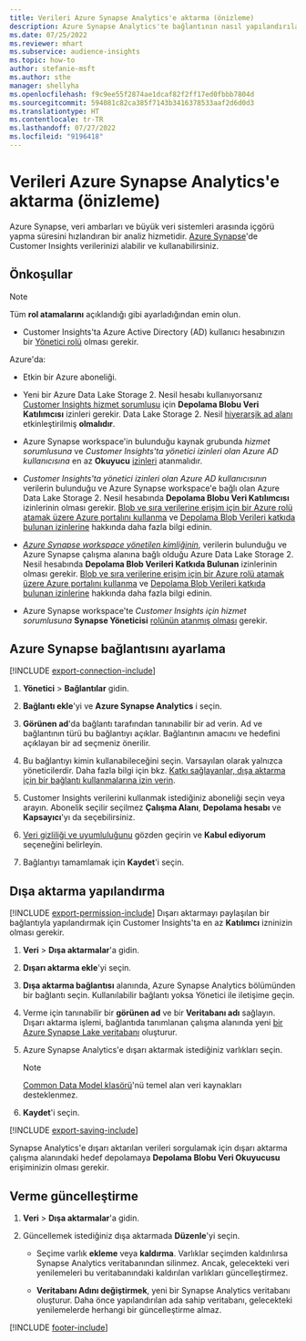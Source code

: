 ```yaml
---
title: Verileri Azure Synapse Analytics'e aktarma (önizleme)
description: Azure Synapse Analytics'te bağlantının nasıl yapılandırılacağını öğrenin.
ms.date: 07/25/2022
ms.reviewer: mhart
ms.subservice: audience-insights
ms.topic: how-to
author: stefanie-msft
ms.author: sthe
manager: shellyha
ms.openlocfilehash: f9c9ee55f2874ae1dcaf82f2ff17ed0fbbb7804d
ms.sourcegitcommit: 594081c82ca385f7143b3416378533aaf2d6d0d3
ms.translationtype: HT
ms.contentlocale: tr-TR
ms.lasthandoff: 07/27/2022
ms.locfileid: "9196418"
---
```

# <a name="export-data-to-azure-synapse-analytics-preview"></a>Verileri Azure Synapse Analytics'e aktarma (önizleme)

Azure Synapse, veri ambarları ve büyük veri sistemleri arasında içgörü yapma süresini hızlandıran bir analiz hizmetidir. [Azure Synapse](/azure/synapse-analytics/overview-what-is)'de Customer Insights verilerinizi alabilir ve kullanabilirsiniz.

## <a name="prerequisites"></a>Önkoşullar

> [!NOTE]
> Tüm **rol atamalarını** açıklandığı gibi ayarladığından emin olun.

- Customer Insights'ta Azure Active Directory (AD) kullanıcı hesabınızın bir [Yönetici rolü](permissions.md#assign-roles-and-permissions) olması gerekir.

Azure'da:

- Etkin bir Azure aboneliği.

- Yeni bir Azure Data Lake Storage 2. Nesil hesabı kullanıyorsanız [Customer Insights hizmet sorumlusu](connect-service-principal.md) için **Depolama Blobu Veri Katılımcısı** izinleri gerekir. Data Lake Storage 2. Nesil [hiyerarşik ad alanı](/azure/storage/blobs/data-lake-storage-namespace) etkinleştirilmiş **olmalıdır**.

- Azure Synapse workspace'in bulunduğu kaynak grubunda *hizmet sorumlusuna* ve *Customer Insights'ta yönetici izinleri olan Azure AD kullanıcısına* en az **Okuyucu** [izinleri](/azure/role-based-access-control/role-assignments-portal) atanmalıdır.

- *Customer Insights'ta yönetici izinleri olan Azure AD kullanıcısının* verilerin bulunduğu ve Azure Synapse workspace'e bağlı olan Azure Data Lake Storage 2. Nesil hesabında **Depolama Blobu Veri Katılımcısı** izinlerinin olması gerekir. [Blob ve sıra verilerine erişim için bir Azure rolü atamak üzere Azure portalını kullanma](/azure/storage/common/storage-auth-aad-rbac-portal) ve [Depolama Blob Verileri katkıda bulunan izinlerine](/azure/role-based-access-control/built-in-roles#storage-blob-data-contributor) hakkında daha fazla bilgi edinin.

- *[Azure Synapse workspace yönetilen kimliğinin](/azure/synapse-analytics/security/synapse-workspace-managed-identity)*, verilerin bulunduğu ve Azure Synapse çalışma alanına bağlı olduğu Azure Data Lake Storage 2. Nesil hesabında **Depolama Blob Verileri Katkıda Bulunan** izinlerinin olması gerekir. [Blob ve sıra verilerine erişim için bir Azure rolü atamak üzere Azure portalını kullanma](/azure/storage/common/storage-auth-aad-rbac-portal) ve [Depolama Blob Verileri katkıda bulunan izinlerine](/azure/role-based-access-control/built-in-roles#storage-blob-data-contributor) hakkında daha fazla bilgi edinin.

- Azure Synapse workspace'te *Customer Insights için hizmet sorumlusuna* **Synapse Yöneticisi** [rolünün atanmış olması](/azure/synapse-analytics/security/how-to-set-up-access-control) gerekir.

## <a name="set-up-connection-to-azure-synapse"></a>Azure Synapse bağlantısını ayarlama

[!INCLUDE [export-connection-include](includes/export-connection-admn.md)]

1. **Yönetici** > **Bağlantılar** gidin.

1. **Bağlantı ekle**'yi ve **Azure Synapse Analytics** i seçin.

1. **Görünen ad**'da bağlantı tarafından tanınabilir bir ad verin. Ad ve bağlantının türü bu bağlantıyı açıklar. Bağlantının amacını ve hedefini açıklayan bir ad seçmeniz önerilir.

1. Bu bağlantıyı kimin kullanabileceğini seçin. Varsayılan olarak yalnızca yöneticilerdir. Daha fazla bilgi için bkz. [Katkı sağlayanlar, dışa aktarma için bir bağlantı kullanmalarına izin verin](connections.md#allow-contributors-to-use-a-connection-for-exports).

1. Customer Insights verilerini kullanmak istediğiniz aboneliği seçin veya arayın. Abonelik seçilir seçilmez **Çalışma Alanı**, **Depolama hesabı** ve **Kapsayıcı**'yı da seçebilirsiniz.

1. [Veri gizliliği ve uyumluluğunu](connections.md#data-privacy-and-compliance) gözden geçirin ve **Kabul ediyorum** seçeneğini belirleyin.

1. Bağlantıyı tamamlamak için **Kaydet**'i seçin.

## <a name="configure-an-export"></a>Dışa aktarma yapılandırma

[!INCLUDE [export-permission-include](includes/export-permission.md)] Dışarı aktarmayı paylaşılan bir bağlantıyla yapılandırmak için Customer Insights'ta en az **Katılımcı** izninizin olması gerekir.

1. **Veri** > **Dışa aktarmalar**'a gidin.

1. **Dışarı aktarma ekle**'yi seçin.

1. **Dışa aktarma bağlantısı** alanında, Azure Synapse Analytics bölümünden bir bağlantı seçin. Kullanılabilir bağlantı yoksa Yönetici ile iletişime geçin.

1. Verme için tanınabilir bir **görünen ad** ve bir **Veritabanı adı** sağlayın. Dışarı aktarma işlemi, bağlantıda tanımlanan çalışma alanında yeni [bir Azure Synapse Lake veritabanı](/azure/synapse-analytics/database-designer/concepts-lake-database) oluşturur.

1. Azure Synapse Analytics'e dışarı aktarmak istediğiniz varlıkları seçin.
   > [!NOTE]
   > [Common Data Model klasörü](connect-common-data-model.md)'nü temel alan veri kaynakları desteklenmez.

1. **Kaydet**'i seçin.

[!INCLUDE [export-saving-include](includes/export-saving.md)]

Synapse Analytics'e dışarı aktarılan verileri sorgulamak için dışarı aktarma çalışma alanındaki hedef depolamaya **Depolama Blobu Veri Okuyucusu** erişiminizin olması gerekir.

## <a name="update-an-export"></a>Verme güncelleştirme

1. **Veri** > **Dışa aktarmalar**'a gidin.

1. Güncellemek istediğiniz dışa aktarmada **Düzenle**'yi seçin.

   - Seçime varlık **ekleme** veya **kaldırma**. Varlıklar seçimden kaldırılırsa Synapse Analytics veritabanından silinmez. Ancak, gelecekteki veri yenilemeleri bu veritabanındaki kaldırılan varlıkları güncelleştirmez.

   - **Veritabanı Adını değiştirmek**, yeni bir Synapse Analytics veritabanı oluşturur. Daha önce yapılandırılan ada sahip veritabanı, gelecekteki yenilemelerde herhangi bir güncelleştirme almaz.

[!INCLUDE [footer-include](includes/footer-banner.md)]
